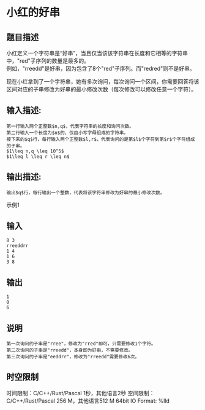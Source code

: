# 小红的好串

## 题目描述

小红定义一个字符串是“好串”，当且仅当该该字符串在长度和它相等的字符串中，"red"子序列的数量是最多的。  
例如，"rreedd"是好串，因为包含了8个"red"子序列。而"redred"则不是好串。  
  
现在小红拿到了一个字符串，她有多次询问，每次询问一个区间，你需要回答将该区间对应的子串修改为好串的最小修改次数（每次修改可以修改任意一个字符）。

## 输入描述:
    
    
    第一行输入两个正整数$n,q$，代表字符串的长度和询问次数。  
    第二行输入一个长度为$n$的、仅由小写字母组成的字符串。  
    接下来的$q$行，每行输入两个正整数$l,r$，代表询问的是第$l$个字符到第$r$个字符组成的子串。  
    $1\leq n,q \leq 10^5$  
    $1\leq l \leq r \leq n$

## 输出描述:
    
    
    输出$q$行，每行输出一个整数，代表将该字符串修改为好串的最小修改次数。

示例1 

## 输入
    
    
    8 3
    rreeddrr
    1 4
    1 6
    3 8

## 输出
    
    
    1
    0
    6

## 说明
    
    
    第一次询问的子串是"rree"，修改为"rred"即可，只需要修改1个字符。  
    第二次询问的子串是"rreedd"，本身即为好串，不需要修改。  
    第三次询问的子串是"eeddrr"，修改为"rreedd"需要修改6次。


## 时空限制

时间限制：C/C++/Rust/Pascal 1秒，其他语言2秒
空间限制：C/C++/Rust/Pascal 256 M，其他语言512 M
64bit IO Format: %lld